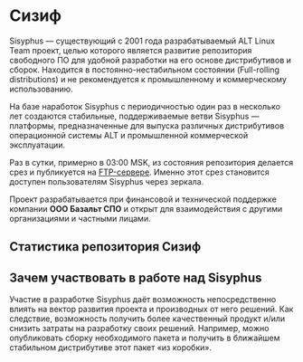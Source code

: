 # Сизиф

Sisyphus — существующий с 2001 года разрабатываемый ALT Linux Team проект, целью которого является развитие репозитория свободного ПО для удобной разработки на его основе дистрибутивов и сборок. Находится в постоянно-нестабильном состоянии (Full-rolling distributions) и не рекомендуется к промышленному и коммерческому использованию.

На базе наработок Sisyphus с периодичностью один раз в несколько лет создаются стабильные, поддерживаемые ветви Sisyphus — платформы, предназначенные для выпуска различных дистрибутивов операционной системы ALT и промышленной коммерческой эксплуатации.

Раз в сутки, примерно в 03:00 MSK, из состояния репозитория делается срез и публикуется на [FTP-сервере](http://ftp.altlinux.org/pub/distributions/ALTLinux/Sisyphus/). Именно этот срез становится доступен пользователям Sisyphus через зеркала.

Проект разрабатывается при финансовой и технической поддержке компании **ООО Базальт СПО** и открыт для взаимодействия с другими организациями и частными лицами.

## Статистика репозитория Сизиф

<!-- Не завершено -->
<!-- TODO -->

<AGWSisyphusStats />

## Зачем участвовать в работе над Sisyphus

Участие в разработке Sisyphus даёт возможность непосредственно влиять на вектор развития проекта и производных от него решений. Как следствие, возможность получить более качественный продукт и/или снизить затраты на разработку своих решений. Например, можно опубликовать сборку необходимого пакета и получить в ближайшем стабильном дистрибутиве этот пакет «из коробки».
